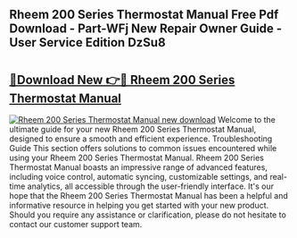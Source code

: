 ## Rheem 200 Series Thermostat Manual Free Pdf Download - Part-WFj New Repair Owner Guide - User Service Edition DzSu8

# <h2><a href="http://bc48479.oget.top/?id=Rheem+200+Series+Thermostat+Manual">🔗Download New 👉🔴 Rheem 200 Series Thermostat Manual</a></h2>

[![Rheem 200 Series Thermostat Manual new download](https://i.imgur.com/5g1atiW.png)](http://bc48479.oget.top/?id=Rheem+200+Series+Thermostat+Manual)
Welcome to the ultimate guide for your new Rheem 200 Series Thermostat Manual, designed to ensure a smooth and efficient experience. Troubleshooting Guide This section offers solutions to common issues encountered while using your Rheem 200 Series Thermostat Manual. Rheem 200 Series Thermostat Manual boasts an impressive range of advanced features, including voice control, automatic syncing, customizable settings, and real-time analytics, all accessible through the user-friendly interface. It's our hope that the Rheem 200 Series Thermostat Manual has been a helpful and informative resource in helping you get started with your new product. Should you require any assistance or clarification, please do not hesitate to contact our customer support team.
